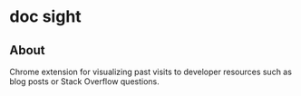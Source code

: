 doc sight
==============

## About
Chrome extension for visualizing past visits to developer resources such as blog posts or Stack Overflow questions.
